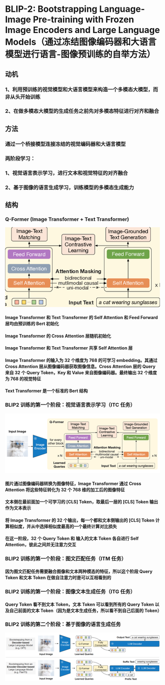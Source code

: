 # BLIP-2: Bootstrapping Language-Image Pre-training with Frozen Image Encoders and Large Language Models（通过冻结图像编码器和大语言模型进行语言-图像预训练的自举方法）
## 动机
### 1、利用预训练的视觉模型和大语言模型来构造一个多模态大模型，而非从头开始训练
### 2、在做多模态大模型的生成任务之前先对多模态特征进行对齐和融合
## 方法
### 通过一个桥接模型连接冻结的视觉编码器和大语言模型
### 两阶段学习：
### 1、视觉语言表示学习，进行文本和视觉特征的对齐融合
### 2、基于图像的语言生成学习，训练模型的多模态生成能力
## 结构
### Q-Former (Image Transformer + Text Transformer)
<img src="Image/Q-Former.png"><br>
#### Image Transformer 和 Text Transformer 的 Self Attention 和 Feed Forward 层均由预训练的 Bert 初始化
#### Image Transformer 的 Cross Attention 层随机初始化
#### Image Transformer 和 Text Transformer 共享 Self Attention 层
#### Image Transformer 的输入为 32 个维度为 768 的可学习 embedding。其通过 Cross Attention 层从图像编码器获取图像信息。Cross Attention 层的 Query 来自 32 个 Query Token，Key 和 Value 来自图像编码器。最终输出 32 个维度为 768 的视觉特征
#### Text Transformer 是一个标准的 Bert 结构
### BLIP2 训练的第一个阶段：视觉语言表示学习（ITC 任务）
<img src="Image/BLIP2_train1.png"><br>
#### 图片通过图像编码器转换为图像特征，Image Transformer 通过 Cross Attention 将这些特征转化为 32 个 768 维的加工后的图像特征
#### 文本侧在最前面加一个可学习的 [CLS] Token，取最后一层的 [CLS] Token 输出作为文本表示
#### 将 Image Transformer 的 32 个输出，每一个都和文本侧输出的 [CLS] Token 计算相似度，并从中选择相似度最高的一个最终计算对比损失
#### 在这一阶段，32 个 Query Token 和 输入的文本 Token 各自进行 Self Attention，彼此之间并无注意力交互
### BLIP2 训练的第一个阶段：图文匹配任务（ITM 任务） 
#### 因为图文匹配任务需要融合图像和文本两种模态的特征，所以这个阶段 Query Token 和文本 Token 在做自注意力时是可以互相看到的
### BLIP2 训练的第一个阶段：图像文本生成任务（ITG 任务）
#### Query Token 看不到文本 Token，文本 Token 可以看到所有的 Query Token 以及自己前面的文本 Token（因为是文本生成任务，所以看不到自己后面的 Token）
### BLIP2 训练的第二个阶段：基于图像的语言生成任务
<img src="Image/BLIP2_train2.png"><br>
